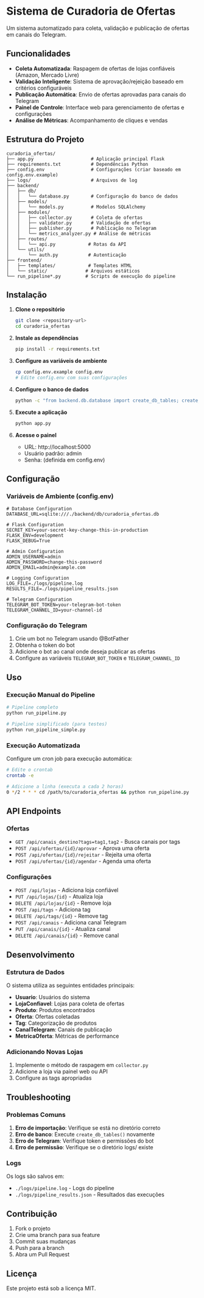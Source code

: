 # Sistema de Curadoria de Ofertas

Um sistema automatizado para coleta, validação e publicação de ofertas em canais do Telegram.

## Funcionalidades

- **Coleta Automatizada**: Raspagem de ofertas de lojas confiáveis (Amazon, Mercado Livre)
- **Validação Inteligente**: Sistema de aprovação/rejeição baseado em critérios configuráveis
- **Publicação Automática**: Envio de ofertas aprovadas para canais do Telegram
- **Painel de Controle**: Interface web para gerenciamento de ofertas e configurações
- **Análise de Métricas**: Acompanhamento de cliques e vendas

## Estrutura do Projeto

```
curadoria_ofertas/
├── app.py                     # Aplicação principal Flask
├── requirements.txt           # Dependências Python
├── config.env                 # Configurações (criar baseado em config.env.example)
├── logs/                      # Arquivos de log
├── backend/
│   ├── db/
│   │   └── database.py        # Configuração do banco de dados
│   ├── models/
│   │   └── models.py          # Modelos SQLAlchemy
│   ├── modules/
│   │   ├── collector.py       # Coleta de ofertas
│   │   ├── validator.py       # Validação de ofertas
│   │   ├── publisher.py       # Publicação no Telegram
│   │   └── metrics_analyzer.py # Análise de métricas
│   ├── routes/
│   │   └── api.py            # Rotas da API
│   └── utils/
│       └── auth.py           # Autenticação
├── frontend/
│   ├── templates/            # Templates HTML
│   └── static/              # Arquivos estáticos
└── run_pipeline*.py         # Scripts de execução do pipeline
```

## Instalação

1. **Clone o repositório**
   ```bash
   git clone <repository-url>
   cd curadoria_ofertas
   ```

2. **Instale as dependências**
   ```bash
   pip install -r requirements.txt
   ```

3. **Configure as variáveis de ambiente**
   ```bash
   cp config.env.example config.env
   # Edite config.env com suas configurações
   ```

4. **Configure o banco de dados**
   ```bash
   python -c "from backend.db.database import create_db_tables; create_db_tables()"
   ```

5. **Execute a aplicação**
   ```bash
   python app.py
   ```

6. **Acesse o painel**
   - URL: http://localhost:5000
   - Usuário padrão: admin
   - Senha: (definida em config.env)

## Configuração

### Variáveis de Ambiente (config.env)

```env
# Database Configuration
DATABASE_URL=sqlite:///./backend/db/curadoria_ofertas.db

# Flask Configuration
SECRET_KEY=your-secret-key-change-this-in-production
FLASK_ENV=development
FLASK_DEBUG=True

# Admin Configuration
ADMIN_USERNAME=admin
ADMIN_PASSWORD=change-this-password
ADMIN_EMAIL=admin@example.com

# Logging Configuration
LOG_FILE=./logs/pipeline.log
RESULTS_FILE=./logs/pipeline_results.json

# Telegram Configuration
TELEGRAM_BOT_TOKEN=your-telegram-bot-token
TELEGRAM_CHANNEL_ID=your-channel-id
```

### Configuração do Telegram

1. Crie um bot no Telegram usando @BotFather
2. Obtenha o token do bot
3. Adicione o bot ao canal onde deseja publicar as ofertas
4. Configure as variáveis `TELEGRAM_BOT_TOKEN` e `TELEGRAM_CHANNEL_ID`

## Uso

### Execução Manual do Pipeline

```bash
# Pipeline completo
python run_pipeline.py

# Pipeline simplificado (para testes)
python run_pipeline_simple.py
```

### Execução Automatizada

Configure um cron job para execução automática:

```bash
# Edite o crontab
crontab -e

# Adicione a linha (executa a cada 2 horas)
0 */2 * * * cd /path/to/curadoria_ofertas && python run_pipeline.py
```

## API Endpoints

### Ofertas
- `GET /api/canais_destino?tags=tag1,tag2` - Busca canais por tags
- `POST /api/ofertas/{id}/aprovar` - Aprova uma oferta
- `POST /api/ofertas/{id}/rejeitar` - Rejeita uma oferta
- `POST /api/ofertas/{id}/agendar` - Agenda uma oferta

### Configurações
- `POST /api/lojas` - Adiciona loja confiável
- `PUT /api/lojas/{id}` - Atualiza loja
- `DELETE /api/lojas/{id}` - Remove loja
- `POST /api/tags` - Adiciona tag
- `DELETE /api/tags/{id}` - Remove tag
- `POST /api/canais` - Adiciona canal Telegram
- `PUT /api/canais/{id}` - Atualiza canal
- `DELETE /api/canais/{id}` - Remove canal

## Desenvolvimento

### Estrutura de Dados

O sistema utiliza as seguintes entidades principais:

- **Usuario**: Usuários do sistema
- **LojaConfiavel**: Lojas para coleta de ofertas
- **Produto**: Produtos encontrados
- **Oferta**: Ofertas coletadas
- **Tag**: Categorização de produtos
- **CanalTelegram**: Canais de publicação
- **MetricaOferta**: Métricas de performance

### Adicionando Novas Lojas

1. Implemente o método de raspagem em `collector.py`
2. Adicione a loja via painel web ou API
3. Configure as tags apropriadas

## Troubleshooting

### Problemas Comuns

1. **Erro de importação**: Verifique se está no diretório correto
2. **Erro de banco**: Execute `create_db_tables()` novamente
3. **Erro de Telegram**: Verifique token e permissões do bot
4. **Erro de permissão**: Verifique se o diretório logs/ existe

### Logs

Os logs são salvos em:
- `./logs/pipeline.log` - Logs do pipeline
- `./logs/pipeline_results.json` - Resultados das execuções

## Contribuição

1. Fork o projeto
2. Crie uma branch para sua feature
3. Commit suas mudanças
4. Push para a branch
5. Abra um Pull Request

## Licença

Este projeto está sob a licença MIT.
